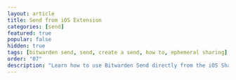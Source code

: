 ```yaml
---
layout: article
title: Send from iOS Extension
categories: [send]
featured: true
popular: false
hidden: true
tags: [bitwarden send, send, create a send, how to, ephemeral sharing]
order: "07"
description: "Learn how to use Bitwarden Send directly from the iOS Share menu."
---
```

